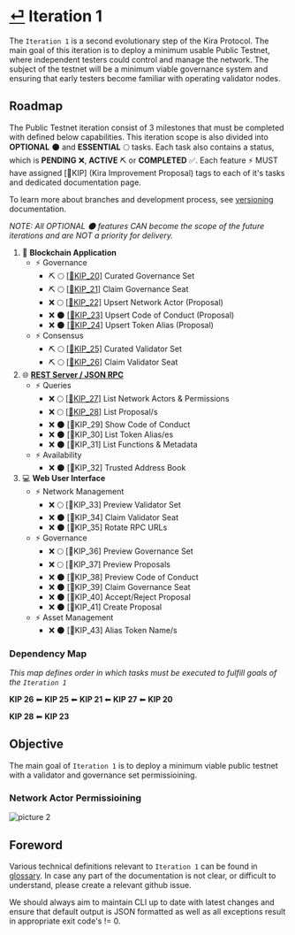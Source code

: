 
# [⏎](../README.md) Iteration 1

The `Iteration 1` is a second evolutionary step of the Kira Protocol. The main goal of this iteration is to deploy a minimum usable Public Testnet, where independent testers could control and manage the network. The subject of the testnet will be a minimum viable governance system and ensuring that early testers become familiar with operating validator nodes.

## Roadmap

The Public Testnet iteration consist of 3 milestones that must be completed with defined below capabilities. This iteration scope is also divided into **OPTIONAL** :new_moon: and **ESSENTIAL** :full_moon: tasks. Each task also contains a status, which is **PENDING** :x:, **ACTIVE** :pick: or **COMPLETED** :white_check_mark:. Each feature :zap: MUST have assigned [:bookmark:KIP] (Kira Improvement Proposal) tags to each of it's tasks and dedicated documentation page.

To learn more about branches and development process, see [versioning](../versioning.md) documentation.

_NOTE: All OPTIONAL :new_moon: features CAN become the scope of the future iterations and are NOT a priority for delivery._

1. :link: **Blockchain Application**
   * :zap: Governance
     * :pick: :full_moon: [[:bookmark:KIP_20]](kip_20.md) Curated Governance Set
     * :pick: :full_moon: [[:bookmark:KIP_21]](kip_21.md) Claim Governance Seat
     * :x: :full_moon: [[:bookmark:KIP_22]](kip_22.md) Upsert Network Actor (Proposal)
     * :x: :new_moon: [[:bookmark:KIP_23]](kip_23.md) Upsert Code of Conduct (Proposal)
     * :x: :new_moon: [[:bookmark:KIP_24]](kip_23.md) Upsert Token Alias (Proposal)
   * :zap: Consensus
     * :pick: :full_moon: [[:bookmark:KIP_25]](kip_25.md) Curated Validator Set
     * :pick: :full_moon: [[:bookmark:KIP_26]](kip_26.md) Claim Validator Seat  
2. :globe_with_meridians: **[REST Server / JSON RPC](../rpc/README.md)**
   * :zap: Queries 
      * :x: :full_moon: [[:bookmark:KIP_27]](KIP_27.md) List Network Actors & Permissions
      * :x: :full_moon: [[:bookmark:KIP_28]](KIP_28.md) List Proposal/s
      * :x: :new_moon: [:bookmark:KIP_29] Show Code of Conduct
      * :x: :new_moon: [:bookmark:KIP_30] List Token Alias/es
      * :x: :new_moon: [:bookmark:KIP_31] List Functions & Metadata
   * :zap: Availability
      * :x: :new_moon: [:bookmark:KIP_32] Trusted Address Book
3. :computer: **Web User Interface**  
   * :zap: Network Management
      * :x: :full_moon: [:bookmark:KIP_33] Preview Validator Set
      * :x: :new_moon: [:bookmark:KIP_34] Claim Validator Seat
      * :x: :new_moon: [:bookmark:KIP_35] Rotate RPC URLs 
   * :zap: Governance
      * :x: :full_moon: [:bookmark:KIP_36] Preview Governance Set
      * :x: :full_moon: [:bookmark:KIP_37] Preview Proposals
      * :x: :new_moon: [:bookmark:KIP_38] Preview Code of Conduct
      * :x: :new_moon: [:bookmark:KIP_39] Claim Governance Seat
      * :x: :new_moon: [:bookmark:KIP_40] Accept/Reject Proposal
      * :x: :new_moon: [:bookmark:KIP_41] Create Proposal
   * :zap: Asset Management
      * :x: :new_moon: [:bookmark:KIP_43] Alias Token Name/s

### Dependency Map

_This map defines order in which tasks must be executed to fulfill goals of the `Iteration 1`_

**KIP 26** ⬅ **KIP 25** ⬅ **KIP 21** ⬅ **KIP 27** ⬅ **KIP 20**

**KIP 28** ⬅ **KIP 23**

## Objective

The main goal of `Iteration 1` is to deploy a minimum viable public testnet with a validator and governance set permissioining.

### Network Actor Permissioining 

![picture 2](https://i.imgur.com/28ONnVW.png)  

## Foreword

Various technical definitions relevant to `Iteration 1` can be found in [glossary](../glossary.md). In case any part of the documentation is not clear, or difficult to understand, please create a relevant github issue.

We should always aim to maintain CLI up to date with latest changes and ensure that default output is JSON formatted as well as all exceptions result in appropriate exit code's != 0.

